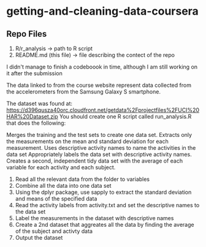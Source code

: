 # getting-and-cleaning-data-coursera

## Repo Files

1. R/r_analysis -> path to R script
2. README.md (this file) -> file describing the contect of the repo

I didn't manage to finish a codeboook in time, although I am still working on it after the submission

The data linked to from the course website represent data collected from the accelerometers from the Samsung Galaxy S smartphone. 

The dataset was found at:  https://d396qusza40orc.cloudfront.net/getdata%2Fprojectfiles%2FUCI%20HAR%20Dataset.zip
You should create one R script called run_analysis.R that does the following:

Merges the training and the test sets to create one data set.
Extracts only the measurements on the mean and standard deviation for each measurement.
Uses descriptive activity names to name the activities in the data set
Appropriately labels the data set with descriptive activity names.
Creates a second, independent tidy data set with the average of each variable for each activity and each subject.

1. Read all the relevant data from the folder to variables
2. Combine all the data into one data set
3. Using the dplyr package, use sapply to extract the standard deviation and means of the specified data
4. Read the activity labels from activity.txt and set the descriptive names to the data set
5. Label the measurements in the dataset with descriptive names
6. Create a 2nd dataset that aggreates all the data by finding the average of the subject and activty data
7. Output the dataset
